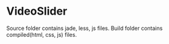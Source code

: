 # VideoSlider
Source folder contains jade, less, js files.
Build folder contains compiled(html, css, js) files.
